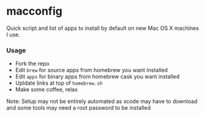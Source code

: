 macconfig
=========

Quick script and list of apps to install by default on new Mac OS X machines I use.


### Usage
* Fork the repo
* Edit `brew` for source apps from homebrew you want installed
* Edit `apps` for binary apps from homebrew cask you want installed
* Upldate links at top of `homebrew.sh`
* Make some coffee, relax

Note: Setup may not be entirely automated as xcode may have to download and some tools may need a root password to be installed 
